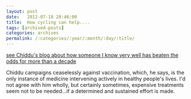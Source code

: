 ```yaml
---
layout: post
date:	2012-07-18 20:46:00
title:  How cycling can help....
tags: [archived-posts]
categories: archives
permalink: /:categories/:year/:month/:day/:title/
---
```

<a href="http://chiddu2k.wordpress.com/2012/07/18/alpha-1-antitrypsin-deficiency/"> see Chiddu's blog about how someone I know very well has beaten the odds for more than a decade </a>

Chiddu campaigns ceaselessly against vaccination, which, he says, is the only instance of medicine intervening actively in healthy people's lives. I'd not agree with him wholly, but certainly sometimes, expensive treatments seem not to be needed...if a determined and sustained effort is made.
